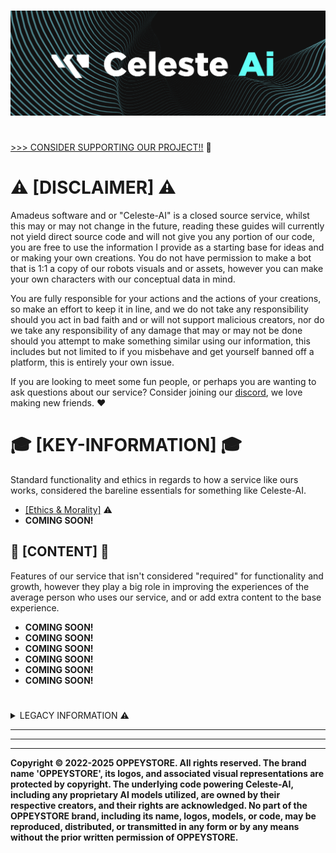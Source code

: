 #
<img src="../informational/resources/logo2.png"/>

#
[>>> CONSIDER SUPPORTING OUR PROJECT!!](../informational/pages/support.md) 💖

# ⚠️ [DISCLAIMER] ⚠️
Amadeus software and or "Celeste-AI" is a closed source service, whilst this may or may not change in the future, reading these guides will currently not yield direct source code and will not give you any portion of our code, you are free to use the information I provide as a starting base for ideas and or making your own creations. You do not have permission to make a bot that is 1:1 a copy of our robots visuals and or assets, however you can make your own characters with our conceptual data in mind.

You are fully responsible for your actions and the actions of your creations, so make an effort to keep it in line, and we do not take any responsibility should you act in bad faith and or will not support malicious creators, nor do we take any responsibility of any damage that may or may not be done should you attempt to make something similar using our information, this includes but not limited to if you misbehave and get yourself banned off a platform, this is entirely your own issue.

If you are looking to meet some fun people, or perhaps you are wanting to ask questions about our service? Consider joining our [discord](https://discord.gg/RpqunvvNNF), we love making new friends. ❤️

# 🎓 [KEY-INFORMATION] 🎓
Standard functionality and ethics in regards to how a service like ours works, considered the bareline essentials for something like Celeste-AI.

* [[Ethics & Morality]](./pages/ethics.md) ⚠️
* **COMING SOON!**

## 📄 [CONTENT] 📄
Features of our service that isn't considered "required" for functionality and growth, however they play a big role in improving the experiences of the average person who uses our service, and or add extra content to the base experience.

* **COMING SOON!**
* **COMING SOON!**
* **COMING SOON!**
* **COMING SOON!**
* **COMING SOON!**
* **COMING SOON!**

#
<details>
<summary>LEGACY INFORMATION ⚠️</summary>
<br>

⚠️ **Please note, these versions are fundamentally different than our current iteration, therefore some data may be very inaccurate compared to her current version, take caution when taking advice from them, these are only here for memories sake and may not reflect the current iteration of our service accurately anymore.**

- **[v1.0.0](./legacy/HowSheWorksV1.md)**

- **[v2.0.0](./legacy/HowSheWorksV2.md)**
</details>

---
---
---
**Copyright © 2022-2025 OPPEYSTORE. All rights reserved. The brand name 'OPPEYSTORE', its logos, and associated visual representations are protected by copyright. The underlying code powering Celeste-AI, including any proprietary AI models utilized, are owned by their respective creators, and their rights are acknowledged. No part of the OPPEYSTORE brand, including its name, logos, models, or code, may be reproduced, distributed, or transmitted in any form or by any means without the prior written permission of OPPEYSTORE.**